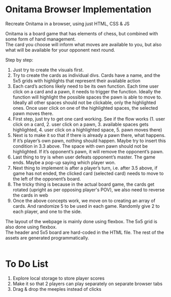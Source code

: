 # Onitama Browser Implementation
Recreate Onitama in a browser, using just HTML, CSS &amp; JS

Onitama is a board game that has elements of chess, but combined with some form of hand management.<br>
The card you choose will inform what moves are available to you, but also what will be available for your opponent next round.

Step by step:<br>
<ol>
<li>Just try to create the visuals first.</li>
<li>Try to create the cards as individual divs. Cards have a name, and the 5x5 grids with highlights that represent their available action</li>
<li>Each card’s actions likely need to be its own function. Each time user click on a card and a pawn, it needs to trigger the function. Ideally the function will highlight the possible spaces the pawn is able to move to. Ideally all other spaces should not be clickable, only the highlighted ones. Once user click on one of the highlighted spaces, the selected pawn moves there.</li>
<li>First step, just try to get one card working. See if the flow works (1. user click on a card, 2. user click on a pawn, 3. available spaces gets highlighted, 4. user click on a highlighted space, 5. pawn moves there)</li>
<li>Next is to make it so that if there is already a pawn there, what happens. If it’s player’s own pawn, nothing should happen. Maybe try to insert this condition in 3.3 above. The space with own pawn should not be highlighted. If it’s opponent’s pawn, it will remove the opponent’s pawn.</li>
<li>Last thing to try is when user defeats opponent’s master. The game ends. Maybe a pop-up saying which player won.</li>
<li>Next thing to implement is after a player’s turn, i.e. after 3.5 above, if game has not ended, the clicked card (selected card) needs to move to the left of the opponent’s board.</li>
<li>The tricky thing is because in the actual board game, the cards get rotated (upright as per opposing player's POV), we also need to reverse the cards in web</li>
<li>Once the above concepts work, we move on to creating an array of cards. And randomize 5 to be used in each game. Randomly give 2 to each player, and one to the side. </li>
</ol>

The layout of the webpage is mainly done using flexbox. The 5x5 grid is also done using flexbox.<br>
The header and 5x5 board are hard-coded in the HTML file. The rest of the assets are generated programmatically.<br>
<br>
# To Do List
<ol>
  <li>Explore local storage to store player scores</li>
  <li>Make it so that 2 players can play separately on separate browser tabs</li>
  <li>Drag & drop the meeples instead of clicks</li>
</ol>